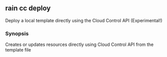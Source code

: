 ## rain cc deploy

Deploy a local template directly using the Cloud Control API (Experimental!)

### Synopsis

Creates or updates resources directly using Cloud Control API from the template file <template>.
You must pass the --experimental (-x) flag to use this command, to acknowledge that it is experimental and likely to be unstable!


```
rain cc deploy <template> <name>
```

### Options

```
  -c, --config string           YAML or JSON file to set tags and parameters
      --debug                   Output debugging information
  -x, --experimental            Acknowledge that this is an experimental feature
  -h, --help                    help for deploy
      --ignore-unknown-params   Ignore unknown parameters
      --params strings          set parameter values; use the format key1=value1,key2=value2
  -p, --profile string          AWS profile name; read from the AWS CLI configuration file
  -r, --region string           AWS region to use
      --s3-bucket string        Name of the S3 bucket that is used to upload assets
      --s3-prefix string        Prefix to add to objects uploaded to S3 bucket
      --tags strings            add tags to the stack; use the format key1=value1,key2=value2
  -u, --unlock string           Unlock <lockid> and continue
  -y, --yes                     don't ask questions; just deploy
```

### Options inherited from parent commands

```
      --no-colour   Disable colour output
```

### SEE ALSO

* [rain cc](rain_cc.md)	 - Interact with templates using Cloud Control API instead of CloudFormation

###### Auto generated by spf13/cobra on 10-Jan-2025
